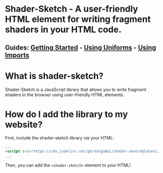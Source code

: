 # Shader-Sketch - A user-friendly HTML element for writing fragment shaders in your HTML code.

## Guides: [Getting Started](guides/getting-started) - [Using Uniforms](guides/using-uniforms) - [Using Imports](guides/using-imports)

# What is shader-sketch?
Shader-Sketch is a JavaScript library that allows you to write fragment shaders in the browser using user-friendly HTML elements.

# How do I add the library to my website?
First, include the shader-sketch library via your HTML:

```html
...
<script src="https://cdn.jsdelivr.net/gh/ValgoBoi/shader-sketch@latest/dist/shader-sketch.js"></script>
...
```

Then, you can add the `<shader-sketch>` element to your HTML!